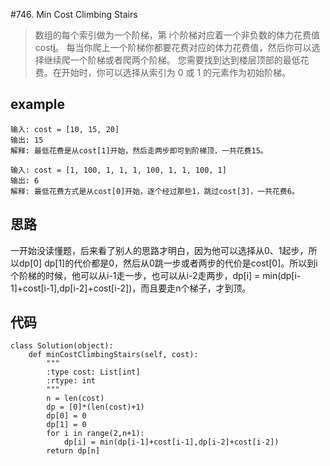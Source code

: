 #746. Min Cost Climbing Stairs
> 数组的每个索引做为一个阶梯，第 i个阶梯对应着一个非负数的体力花费值 cost[i](索引从0开始)。
每当你爬上一个阶梯你都要花费对应的体力花费值，然后你可以选择继续爬一个阶梯或者爬两个阶梯。
您需要找到达到楼层顶部的最低花费。在开始时，你可以选择从索引为 0 或 1 的元素作为初始阶梯。

## example
```
输入: cost = [10, 15, 20]
输出: 15
解释: 最低花费是从cost[1]开始，然后走两步即可到阶梯顶，一共花费15。

输入: cost = [1, 100, 1, 1, 1, 100, 1, 1, 100, 1]
输出: 6
解释: 最低花费方式是从cost[0]开始，逐个经过那些1，跳过cost[3]，一共花费6。
```

## 思路
一开始没读懂题，后来看了别人的思路才明白，因为他可以选择从0、1起步，所以dp[0] dp[1]的代价都是0，然后从0跳一步或者两步的代价是cost[0]。所以到i个阶梯的时候，他可以从i-1走一步，也可以从i-2走两步，dp[i] = min(dp[i-1]+cost[i-1],dp[i-2]+cost[i-2])，而且要走n个梯子，才到顶。

## 代码
```
class Solution(object):
    def minCostClimbingStairs(self, cost):
        """
        :type cost: List[int]
        :rtype: int
        """
        n = len(cost)
        dp = [0]*(len(cost)+1)
        dp[0] = 0
        dp[1] = 0
        for i in range(2,n+1):
            dp[i] = min(dp[i-1]+cost[i-1],dp[i-2]+cost[i-2])
        return dp[n]
```
